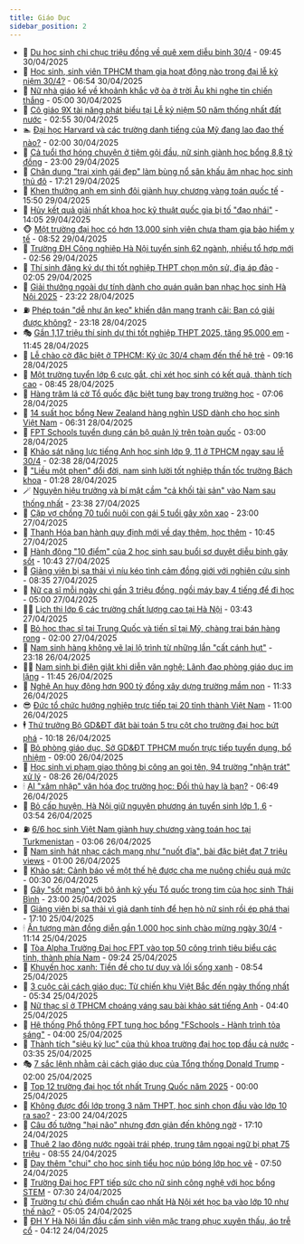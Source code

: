 ```yaml
---
title: Giáo Dục
sidebar_position: 2
---
```


<!-- dantri-giao-duc:START -->
- 🤡 [Du học sinh chi chục triệu đồng về quê xem diễu binh 30/4](https://dantri.com.vn/giao-duc/du-hoc-sinh-chi-chuc-trieu-dong-ve-que-xem-dieu-binh-304-20250430141554910.htm) - 09:45 30/04/2025
- 🗽 [Học sinh, sinh viên TPHCM tham gia hoạt động nào trong đại lễ kỷ niệm 30/4?](https://dantri.com.vn/giao-duc/hoc-sinh-sinh-vien-tphcm-tham-gia-hoat-dong-nao-trong-dai-le-ky-niem-304-20250430134517553.htm) - 06:54 30/04/2025
- 🚦 [Nữ nhà giáo kể về khoảnh khắc vỡ òa ở trời Âu khi nghe tin chiến thắng](https://dantri.com.vn/giao-duc/nu-nha-giao-ke-ve-khoanh-khac-vo-oa-o-troi-au-khi-nghe-tin-chien-thang-20250429162303371.htm) - 05:00 30/04/2025
- 🌋 [Cô giáo 9X tài năng phát biểu tại Lễ kỷ niệm 50 năm thống nhất đất nước](https://dantri.com.vn/giao-duc/co-giao-9x-tai-nang-phat-bieu-tai-le-ky-niem-50-nam-thong-nhat-dat-nuoc-20250430085851001.htm) - 02:55 30/04/2025
- 🏊 [Đại học Harvard và các trường danh tiếng của Mỹ đang lao đao thế nào?](https://dantri.com.vn/giao-duc/dai-hoc-harvard-va-cac-truong-danh-tieng-cua-my-dang-lao-dao-the-nao-20250429111838389.htm) - 02:00 30/04/2025
- 🎃 [Cả tuổi thơ hóng chuyện ở tiệm gội đầu, nữ sinh giành học bổng 8,8 tỷ đồng](https://dantri.com.vn/giao-duc/ca-tuoi-tho-hong-chuyen-o-tiem-goi-dau-nu-sinh-gianh-hoc-bong-88-ty-dong-20250428151326933.htm) - 23:00 29/04/2025
- 💄 [Chân dung &quot;trai xinh gái đẹp&quot; làm bùng nổ sân khấu âm nhạc học sinh thủ đô](https://dantri.com.vn/giao-duc/chan-dung-trai-xinh-gai-dep-lam-bung-no-san-khau-am-nhac-hoc-sinh-thu-do-20250429121059068.htm) - 17:21 29/04/2025
- 🦅 [Khen thưởng anh em sinh đôi giành huy chương vàng toán quốc tế](https://dantri.com.vn/giao-duc/khen-thuong-anh-em-sinh-doi-gianh-huy-chuong-vang-toan-quoc-te-20250429220847042.htm) - 15:50 29/04/2025
- 🚦 [Hủy kết quả giải nhất khoa học kỹ thuật quốc gia bị tố &quot;đạo nhái&quot;](https://dantri.com.vn/giao-duc/huy-ket-qua-giai-nhat-khoa-hoc-ky-thuat-quoc-gia-bi-to-dao-nhai-20250429205714152.htm) - 14:05 29/04/2025
- 🐵 [Một trường đại học có hơn 13.000 sinh viên chưa tham gia bảo hiểm y tế](https://dantri.com.vn/giao-duc/mot-truong-dai-hoc-co-hon-13000-sinh-vien-chua-tham-gia-bao-hiem-y-te-20250429154206779.htm) - 08:52 29/04/2025
- 🐘 [Trường ĐH Công nghiệp Hà Nội tuyển sinh 62 ngành, nhiều tổ hợp mới](https://dantri.com.vn/giao-duc/truong-dh-cong-nghiep-ha-noi-tuyen-sinh-62-nganh-nhieu-to-hop-moi-20250429082824147.htm) - 02:56 29/04/2025
- 🦏 [Thí sinh đăng ký dự thi tốt nghiệp THPT chọn môn sử, địa áp đảo](https://dantri.com.vn/giao-duc/thi-sinh-dang-ky-du-thi-tot-nghiep-thpt-chon-mon-su-dia-ap-dao-20250429090334889.htm) - 02:05 29/04/2025
- 💼 [Giải thưởng ngoài dự tính dành cho quán quân ban nhạc học sinh Hà Nội 2025](https://dantri.com.vn/giao-duc/giai-thuong-ngoai-du-tinh-danh-cho-quan-quan-ban-nhac-hoc-sinh-ha-noi-2025-20250429021204058.htm) - 23:22 28/04/2025
- ⛽️ [Phép toán &quot;dễ như ăn kẹo&quot; khiến dân mạng tranh cãi: Bạn có giải được không?](https://dantri.com.vn/giao-duc/phep-toan-de-nhu-an-keo-khien-dan-mang-tranh-cai-ban-co-giai-duoc-khong-20250428104242781.htm) - 23:18 28/04/2025
- 🎭 [Gần 1,17 triệu thí sinh dự thi tốt nghiệp THPT 2025, tăng 95.000 em](https://dantri.com.vn/giao-duc/gan-117-trieu-thi-sinh-du-thi-tot-nghiep-thpt-2025-tang-95000-em-20250428184152208.htm) - 11:45 28/04/2025
- 🎃 [Lễ chào cờ đặc biệt ở TPHCM: Ký ức 30/4 chạm đến thế hệ trẻ](https://dantri.com.vn/giao-duc/le-chao-co-dac-biet-o-tphcm-ky-uc-304-cham-den-the-he-tre-20250428152458059.htm) - 09:16 28/04/2025
- 🚀 [Một trường tuyển lớp 6 cực gắt, chỉ xét học sinh có kết quả, thành tích cao](https://dantri.com.vn/giao-duc/mot-truong-tuyen-lop-6-cuc-gat-chi-xet-hoc-sinh-co-ket-qua-thanh-tich-cao-20250428145013268.htm) - 08:45 28/04/2025
- 👀 [Hàng trăm lá cờ Tổ quốc đặc biệt tung bay trong trường học](https://dantri.com.vn/giao-duc/hang-tram-la-co-to-quoc-dac-biet-tung-bay-trong-truong-hoc-20250428133746422.htm) - 07:06 28/04/2025
- 🌝 [14 suất học bổng New Zealand hàng nghìn USD dành cho học sinh Việt Nam](https://dantri.com.vn/giao-duc/14-suat-hoc-bong-new-zealand-hang-nghin-usd-danh-cho-hoc-sinh-viet-nam-20250428130244426.htm) - 06:31 28/04/2025
- 🤗 [FPT Schools tuyển dụng cán bộ quản lý trên toàn quốc](https://dantri.com.vn/giao-duc/fpt-schools-tuyen-dung-can-bo-quan-ly-tren-toan-quoc-20250428091021880.htm) - 03:00 28/04/2025
- 🦄 [Khảo sát năng lực tiếng Anh học sinh lớp 9, 11 ở TPHCM ngay sau lễ 30/4](https://dantri.com.vn/giao-duc/khao-sat-nang-luc-tieng-anh-hoc-sinh-lop-9-11-o-tphcm-ngay-sau-le-304-20250428092350860.htm) - 02:38 28/04/2025
- 🦍 [&quot;Liều một phen&quot; đổi đời, nam sinh lười tốt nghiệp thần tốc trường Bách khoa](https://dantri.com.vn/giao-duc/lieu-mot-phen-doi-doi-nam-sinh-luoi-tot-nghiep-than-toc-truong-bach-khoa-20250428072836182.htm) - 01:28 28/04/2025
- 🪄 [Nguyên hiệu trưởng và bí mật cầm &quot;cả khối tài sản&quot; vào Nam sau thống nhất](https://dantri.com.vn/giao-duc/nguyen-hieu-truong-va-bi-mat-cam-ca-khoi-tai-san-vao-nam-sau-thong-nhat-20250427165938714.htm) - 23:38 27/04/2025
- 🦆 [Cặp vợ chồng 70 tuổi nuôi con gái 5 tuổi gây xôn xao](https://dantri.com.vn/giao-duc/cap-vo-chong-70-tuoi-nuoi-con-gai-5-tuoi-gay-xon-xao-20250427114547625.htm) - 23:00 27/04/2025
- 🚀 [Thanh Hóa ban hành quy định mới về dạy thêm, học thêm](https://dantri.com.vn/giao-duc/thanh-hoa-ban-hanh-quy-dinh-moi-ve-day-them-hoc-them-20250427164732405.htm) - 10:45 27/04/2025
- 🦒 [Hành động &quot;10 điểm&quot; của 2 học sinh sau buổi sơ duyệt diễu binh gây sốt](https://dantri.com.vn/giao-duc/hanh-dong-10-diem-cua-2-hoc-sinh-sau-buoi-so-duyet-dieu-binh-gay-sot-20250427171041025.htm) - 10:43 27/04/2025
- 🤡 [Giảng viên bị sa thải vì níu kéo tình cảm đồng giới với nghiên cứu sinh](https://dantri.com.vn/giao-duc/giang-vien-bi-sa-thai-vi-niu-keo-tinh-cam-dong-gioi-voi-nghien-cuu-sinh-20250427150901718.htm) - 08:35 27/04/2025
- 🤔 [Nữ ca sĩ mỗi ngày chi gần 3 triệu đồng, ngồi máy bay 4 tiếng để đi học](https://dantri.com.vn/giao-duc/nu-ca-si-moi-ngay-chi-gan-3-trieu-dong-ngoi-may-bay-4-tieng-de-di-hoc-20250425183010412.htm) - 05:00 27/04/2025
- 🧑‍💻 [Lịch thi lớp 6 các trường chất lượng cao tại Hà Nội](https://dantri.com.vn/giao-duc/lich-thi-lop-6-cac-truong-chat-luong-cao-tai-ha-noi-20250427103632622.htm) - 03:43 27/04/2025
- 🤡 [Bỏ học thạc sĩ tại Trung Quốc và tiến sĩ tại Mỹ, chàng trai bán hàng rong](https://dantri.com.vn/giao-duc/bo-hoc-thac-si-tai-trung-quoc-va-tien-si-tai-my-chang-trai-ban-hang-rong-20250426233807714.htm) - 02:00 27/04/2025
- 🧠 [Nam sinh hàng không vẽ lại lộ trình từ những lần &quot;cất cánh hụt&quot;](https://dantri.com.vn/giao-duc/nam-sinh-hang-khong-ve-lai-lo-trinh-tu-nhung-lan-cat-canh-hut-20250426222800695.htm) - 23:18 26/04/2025
- 🧑‍💻 [Nam sinh bị điện giật khi diễn văn nghệ: Lãnh đạo phòng giáo dục im lặng](https://dantri.com.vn/giao-duc/nam-sinh-bi-dien-giat-khi-dien-van-nghe-lanh-dao-phong-giao-duc-im-lang-20250426180016688.htm) - 11:45 26/04/2025
- 🧠 [Nghệ An huy động hơn 900 tỷ đồng xây dựng trường mầm non](https://dantri.com.vn/giao-duc/nghe-an-huy-dong-hon-900-ty-dong-xay-dung-truong-mam-non-20250426145101048.htm) - 11:33 26/04/2025
- 😎 [Đức tổ chức hướng nghiệp trực tiếp tại 20 tỉnh thành Việt Nam](https://dantri.com.vn/giao-duc/duc-to-chuc-huong-nghiep-truc-tiep-tai-20-tinh-thanh-viet-nam-20250426145748412.htm) - 11:00 26/04/2025
- 🕴 [Thứ trưởng Bộ GD&amp;ĐT đặt bài toán 5 trụ cột cho trường đại học bứt phá](https://dantri.com.vn/giao-duc/thu-truong-bo-gddt-dat-bai-toan-5-tru-cot-cho-truong-dai-hoc-but-pha-20250426163509910.htm) - 10:18 26/04/2025
- 🧠 [Bỏ phòng giáo dục, Sở GD&amp;ĐT TPHCM muốn trực tiếp tuyển dụng, bổ nhiệm](https://dantri.com.vn/giao-duc/bo-phong-giao-duc-so-gddt-tphcm-muon-truc-tiep-tuyen-dung-bo-nhiem-20250426155309554.htm) - 09:00 26/04/2025
- 🚀 [Học sinh vi phạm giao thông bị công an gọi tên, 94 trường &quot;nhận trát&quot; xử lý](https://dantri.com.vn/giao-duc/hoc-sinh-vi-pham-giao-thong-bi-cong-an-goi-ten-94-truong-nhan-trat-xu-ly-20250426150032353.htm) - 08:26 26/04/2025
- 🕯 [AI &quot;xâm nhập&quot; văn hóa đọc trường học: Đối thủ hay là bạn?](https://dantri.com.vn/giao-duc/ai-xam-nhap-van-hoa-doc-truong-hoc-doi-thu-hay-la-ban-20250426133540235.htm) - 06:49 26/04/2025
- 🧰 [Bỏ cấp huyện, Hà Nội giữ nguyên phương án tuyển sinh lớp 1, 6](https://dantri.com.vn/giao-duc/bo-cap-huyen-ha-noi-giu-nguyen-phuong-an-tuyen-sinh-lop-1-6-20250426104846751.htm) - 03:54 26/04/2025
- ⛽️ [6/6 học sinh Việt Nam giành huy chương vàng toán học tại Turkmenistan](https://dantri.com.vn/giao-duc/66-hoc-sinh-viet-nam-gianh-huy-chuong-vang-toan-hoc-tai-turkmenistan-20250426085559569.htm) - 03:06 26/04/2025
- 🤖 [Nam sinh hát nhạc cách mạng như &quot;nuốt đĩa&quot;, bài đặc biệt đạt 7 triệu views](https://dantri.com.vn/giao-duc/nam-sinh-hat-nhac-cach-mang-nhu-nuot-dia-bai-dac-biet-dat-7-trieu-views-20250426064256385.htm) - 01:00 26/04/2025
- 🦍 [Khảo sát: Cảnh báo về một thế hệ được cha mẹ nuông chiều quá mức](https://dantri.com.vn/giao-duc/khao-sat-canh-bao-ve-mot-the-he-duoc-cha-me-nuong-chieu-qua-muc-20250424115508634.htm) - 00:30 26/04/2025
- 🐘 [Gây &quot;sốt mạng&quot; với bộ ảnh kỷ yếu Tổ quốc trong tim của học sinh Thái Bình](https://dantri.com.vn/giao-duc/gay-sot-mang-voi-bo-anh-ky-yeu-to-quoc-trong-tim-cua-hoc-sinh-thai-binh-20250426054111067.htm) - 23:00 25/04/2025
- 🌊 [Giảng viên bị sa thải vì giả danh tính để hẹn hò nữ sinh rồi ép phá thai](https://dantri.com.vn/giao-duc/giang-vien-bi-sa-thai-vi-gia-danh-tinh-de-hen-ho-nu-sinh-roi-ep-pha-thai-20250423104257301.htm) - 17:10 25/04/2025
- 🕯 [Ấn tượng màn đồng diễn gần 1.000 học sinh chào mừng ngày 30/4](https://dantri.com.vn/giao-duc/an-tuong-man-dong-dien-gan-1000-hoc-sinh-chao-mung-ngay-304-20250425163607155.htm) - 11:14 25/04/2025
- 🐎 [Tòa Alpha Trường Đại học FPT vào top 50 công trình tiêu biểu các tỉnh, thành phía Nam](https://dantri.com.vn/giao-duc/toa-alpha-truong-dai-hoc-fpt-vao-top-50-cong-trinh-tieu-bieu-cac-tinh-thanh-phia-nam-20250425161552201.htm) - 09:24 25/04/2025
- 🐻 [Khuyến học xanh: Tiền đề cho tư duy và lối sống xanh](https://dantri.com.vn/giao-duc/khuyen-hoc-xanh-tien-de-cho-tu-duy-va-loi-song-xanh-20250425141226920.htm) - 08:54 25/04/2025
- 🐎 [3 cuộc cải cách giáo dục: Từ chiến khu Việt Bắc đến ngày thống nhất](https://dantri.com.vn/giao-duc/3-cuoc-cai-cach-giao-duc-tu-chien-khu-viet-bac-den-ngay-thong-nhat-20250425095705559.htm) - 05:34 25/04/2025
- 🫣 [Nữ thạc sĩ ở TPHCM choáng váng sau bài khảo sát tiếng Anh](https://dantri.com.vn/giao-duc/nu-thac-si-o-tphcm-choang-vang-sau-bai-khao-sat-tieng-anh-20250425094801108.htm) - 04:40 25/04/2025
- 🤭 [Hệ thống Phổ thông FPT tung học bổng &quot;FSchools - Hành trình tỏa sáng&quot;](https://dantri.com.vn/giao-duc/he-thong-pho-thong-fpt-tung-hoc-bong-fschools-hanh-trinh-toa-sang-20250425103037147.htm) - 04:00 25/04/2025
- 🥳 [Thành tích &quot;siêu kỷ lục&quot; của thủ khoa trường đại học top đầu cả nước](https://dantri.com.vn/giao-duc/thanh-tich-sieu-ky-luc-cua-thu-khoa-truong-dai-hoc-top-dau-ca-nuoc-20250425102733535.htm) - 03:35 25/04/2025
- 🎭 [7 sắc lệnh nhằm cải cách giáo dục của Tổng thống Donald Trump](https://dantri.com.vn/giao-duc/7-sac-lenh-nham-cai-cach-giao-duc-cua-tong-thong-donald-trump-20250425070653991.htm) - 02:00 25/04/2025
- 🥸 [Top 12 trường đại học tốt nhất Trung Quốc năm 2025](https://dantri.com.vn/giao-duc/top-12-truong-dai-hoc-tot-nhat-trung-quoc-nam-2025-20250424163102725.htm) - 00:00 25/04/2025
- 🦣 [Không được đổi lớp trong 3 năm THPT, học sinh chọn đầu vào lớp 10 ra sao?](https://dantri.com.vn/giao-duc/khong-duoc-doi-lop-trong-3-nam-thpt-hoc-sinh-chon-dau-vao-lop-10-ra-sao-20250424160147251.htm) - 23:00 24/04/2025
- 🤔 [Câu đố tưởng &quot;hại não&quot; nhưng đơn giản đến không ngờ](https://dantri.com.vn/giao-duc/cau-do-tuong-hai-nao-nhung-don-gian-den-khong-ngo-20250421154843371.htm) - 17:10 24/04/2025
- 🦣 [Thuê 2 lao động nước ngoài trái phép, trung tâm ngoại ngữ bị phạt 75 triệu](https://dantri.com.vn/giao-duc/thue-2-lao-dong-nuoc-ngoai-trai-phep-trung-tam-ngoai-ngu-bi-phat-75-trieu-20250424151740663.htm) - 08:55 24/04/2025
- 🐲 [Dạy thêm &quot;chui&quot; cho học sinh tiểu học núp bóng lớp học vẽ](https://dantri.com.vn/giao-duc/day-them-chui-cho-hoc-sinh-tieu-hoc-nup-bong-lop-hoc-ve-20250424143122494.htm) - 07:50 24/04/2025
- 🔭 [Trường Đại học FPT tiếp sức cho nữ sinh công nghệ với học bổng STEM](https://dantri.com.vn/giao-duc/truong-dai-hoc-fpt-tiep-suc-cho-nu-sinh-cong-nghe-voi-hoc-bong-stem-20250424120849475.htm) - 07:30 24/04/2025
- 🥷 [Trường tự chủ điểm chuẩn cao nhất Hà Nội xét học bạ vào lớp 10 như thế nào?](https://dantri.com.vn/giao-duc/truong-tu-chu-diem-chuan-cao-nhat-ha-noi-xet-hoc-ba-vao-lop-10-nhu-the-nao-20250424105143693.htm) - 05:05 24/04/2025
- 🎊 [ĐH Y Hà Nội lần đầu cấm sinh viên mặc trang phục xuyên thấu, áo trễ cổ](https://dantri.com.vn/giao-duc/dh-y-ha-noi-lan-dau-cam-sinh-vien-mac-trang-phuc-xuyen-thau-ao-tre-co-20250424105933014.htm) - 04:12 24/04/2025<!-- dantri-giao-duc:END -->
